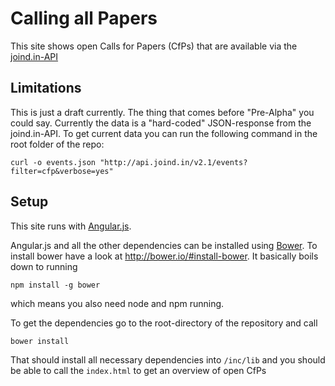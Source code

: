 # Calling all Papers

This site shows open Calls for Papers (CfPs) that are available via the [joind.in-API](http://api.joind.in)

## Limitations

This is just a draft currently. The thing that comes before "Pre-Alpha" you could say. Currently the
data is a "hard-coded" JSON-response from the joind.in-API. To get current data you can run the following command
in the root folder of the repo:

    curl -o events.json "http://api.joind.in/v2.1/events?filter=cfp&verbose=yes"

## Setup

This site runs with [Angular.js](https://angularjs.org/).

Angular.js and all the other dependencies can be installed using [Bower](http://bower.io/). To
install bower have a look at http://bower.io/#install-bower. It basically boils down to running

    npm install -g bower

which means you also need node and npm running.

To get the dependencies go to the root-directory of the repository and call

    bower install

That should install all necessary dependencies into ```/inc/lib``` and you should be able to
call the ```index.html``` to get an overview of open CfPs


